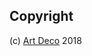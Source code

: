 <!-- ## Them Questions

User interaction is important in the modern day applications. `reloquent` is an eloquent way to do this.

[![Why you asking all them questions](http://img.youtube.com/vi/C1pkVrHKDik/0.jpg)](http://www.youtube.com/watch?v=C1pkVrHKDik) -->

## Copyright

(c) [Art Deco][1] 2018

[1]: https://artdeco.bz